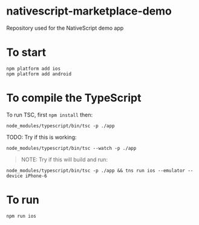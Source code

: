 # nativescript-marketplace-demo
Repository used for the NativeScript demo app

# To start
```
npm platform add ios
npm platform add android
```

# To compile the TypeScript
To run TSC, first `npm install` then:
```
node_modules/typescript/bin/tsc -p ./app
```

TODO: Try if this is working:
```
node_modules/typescript/bin/tsc --watch -p ./app
```

> NOTE: Try if this will build and run:
```
node_modules/typescript/bin/tsc -p ./app && tns run ios --emulator --device iPhone-6
```

# To run
```
npm run ios
```